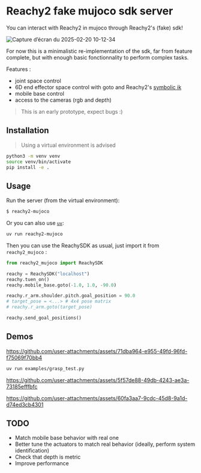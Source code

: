 # Reachy2 fake mujoco sdk server

You can interact with Reachy2 in mujoco through Reachy2's (fake) sdk!

![Capture d’écran du 2025-02-20 10-12-34](https://github.com/user-attachments/assets/d363d60a-0881-483e-8240-3dab9250eee8)


For now this is a minimalistic re-implementation of the sdk, far from feature complete, but with enough basic fonctionnality to perform complex tasks.

Features :
- joint space control
- 6D end effector space control with goto and Reachy2's [symbolic ik](https://github.com/pollen-robotics/reachy2_symbolic_ik)
- mobile base control
- access to the cameras (rgb and depth)

> This is an early prototype, expect bugs :)

## Installation

> Using a virtual environment is advised

```bash
python3 -m venv venv
source venv/bin/activate
pip install -e .
```

## Usage

Run the server (from the virtual environment):

```bash
$ reachy2-mujoco
```

Or you can also use [`uv`](https://docs.astral.sh/uv/getting-started/installation/):

```bash
uv run reachy2-mujoco
```

Then you can use the ReachySDK as usual, just import it from `reachy2_mujoco` :

```python
from reachy2_mujoco import ReachySDK

reachy = ReachySDK("localhost")
reachy.tuen_on()
reachy.mobile_base.goto(-1.0, 1.0, -90.0)

reachy.r_arm.shoulder.pitch.goal_position = 90.0
# target_pose = <...> # 4x4 pose matrix
# reachy.r_arm.goto(target_pose)

reachy.send_goal_positions()
```

## Demos



https://github.com/user-attachments/assets/71dba964-e955-49fd-96fd-f75069f70bb4

```bash
uv run examples/grasp_test.py
```

https://github.com/user-attachments/assets/5f57de88-49db-4243-ae3a-73185efffbfc

https://github.com/user-attachments/assets/60fa3aa7-9cdc-45d8-9a1d-d74ed3cb4301



## TODO
- Match mobile base behavior with real one
- Better tune the actuators to match real behavior (ideally, perform system identification)
- Check that depth is metric
- Improve performance
